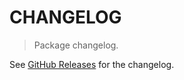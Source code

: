 # CHANGELOG

> Package changelog.

See [GitHub Releases](https://github.com/stdlib-js/utils-until-each/releases) for the changelog.